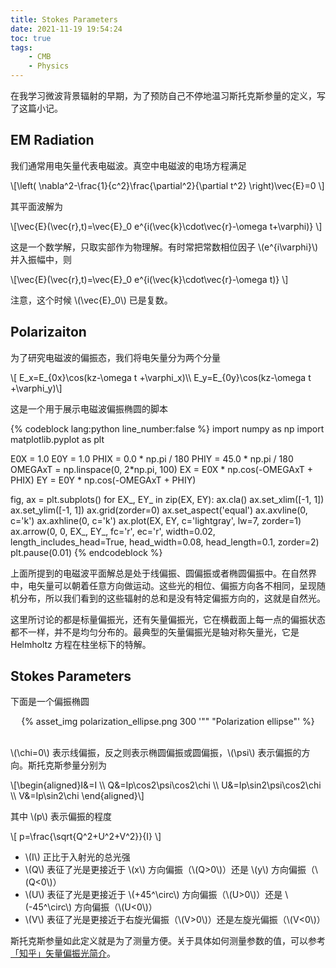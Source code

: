 ```yaml
---
title: Stokes Parameters
date: 2021-11-19 19:54:24
toc: true
tags:
    - CMB
    - Physics
---
```

在我学习微波背景辐射的早期，为了预防自己不停地温习斯托克斯参量的定义，写了这篇小记。

<!--more-->

## **EM Radiation**

我们通常用电矢量代表电磁波。真空中电磁波的电场方程满足

\\[\left( \nabla^2-\frac{1}{c^2}\frac{\partial^2}{\partial t^2} \right)\vec{E}=0  \\]

其平面波解为

\\[\vec{E}(\vec{r},t)=\vec{E}_0 e^{i(\vec{k}\cdot\vec{r}-\omega t+\varphi)}  \\]

这是一个数学解，只取实部作为物理解。有时常把常数相位因子 \\(e^{i\varphi}\\) 并入振幅中，则

\\[\vec{E}(\vec{r},t)=\vec{E}_0 e^{i(\vec{k}\cdot\vec{r}-\omega t)}  \\]

注意，这个时候 \\(\vec{E}_0\\) 已是复数。

## **Polarizaiton**

为了研究电磁波的偏振态，我们将电矢量分为两个分量

\\[ E_x=E_{0x}\cos(kz-\omega t +\varphi_x)\\\ E_y=E_{0y}\cos(kz-\omega t +\varphi_y)\\]

这是一个用于展示电磁波偏振椭圆的脚本

{% codeblock lang:python line_number:false %}
import numpy as np
import matplotlib.pyplot as plt

E0X = 1.0
E0Y = 1.0
PHIX = 0.0 * np.pi / 180
PHIY = 45.0 * np.pi / 180
OMEGAxT = np.linspace(0, 2*np.pi, 100)
EX = E0X * np.cos(-OMEGAxT + PHIX)
EY = E0Y * np.cos(-OMEGAxT + PHIY)

fig, ax = plt.subplots()
for EX_, EY_ in zip(EX, EY):
    ax.cla()
    ax.set_xlim([-1, 1])
    ax.set_ylim([-1, 1])
    ax.grid(zorder=0)
    ax.set_aspect('equal')
    ax.axvline(0, c='k')
    ax.axhline(0, c='k')
    ax.plot(EX, EY, c='lightgray', lw=7, zorder=1)
    ax.arrow(0, 0, EX_, EY_, fc='r', ec='r',
            width=0.02, length_includes_head=True,
            head_width=0.08, head_length=0.1,
            zorder=2)
    plt.pause(0.01)
{% endcodeblock %}

上面所提到的电磁波平面解总是处于线偏振、圆偏振或者椭圆偏振中。在自然界中，电矢量可以朝着任意方向做运动。这些光的相位、偏振方向各不相同，呈现随机分布，所以我们看到的这些辐射的总和是没有特定偏振方向的，这就是自然光。

这里所讨论的都是标量偏振光，还有矢量偏振光，它在横截面上每一点的偏振状态都不一样，并不是均匀分布的。最典型的矢量偏振光是轴对称矢量光，它是 Helmholtz 方程在柱坐标下的特解。

## **Stokes Parameters**

下面是一个偏振椭圆

<div style="text-align:center">
{% asset_img polarization_ellipse.png 300 '"" "Polarization ellipse"' %}
</div>
</br>

\\(\chi=0\\) 表示线偏振，反之则表示椭圆偏振或圆偏振，\\(\psi\\) 表示偏振的方向。斯托克斯参量分别为

\\[\begin{aligned}I&=I \\\ Q&=Ip\cos2\psi\cos2\chi \\\ U&=Ip\sin2\psi\cos2\chi \\\ V&=Ip\sin2\chi   \end{aligned}\\]

其中 \\(p\\) 表示偏振的程度

\\[ p=\frac{\sqrt{Q^2+U^2+V^2}}{I} \\]

- \\(I\\) 正比于入射光的总光强
- \\(Q\\) 表征了光是更接近于 \\(x\\) 方向偏振（\\(Q>0\\)）还是 \\(y\\) 方向偏振（\\(Q<0\\)）
- \\(U\\) 表征了光是更接近于 \\(+45^\circ\\) 方向偏振（\\(U>0\\)）还是 \\(-45^\circ\\) 方向偏振（\\(U<0\\)）
- \\(V\\) 表征了光是更接近于右旋光偏振（\\(V>0\\)）还是左旋光偏振（\\(V<0\\)）

斯托克斯参量如此定义就是为了测量方便。关于具体如何测量参数的值，可以参考 [「知乎」矢量偏振光简介](https://zhuanlan.zhihu.com/p/302874544)。
